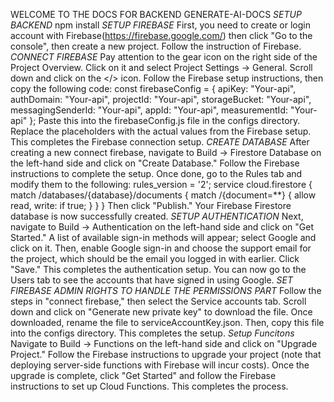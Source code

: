 WELCOME TO THE DOCS FOR BACKEND GENERATE-AI-DOCS
*SETUP BACKEND*
npm install
*SETUP FIREBASE*
First, you need to create or login account with Firebase(https://firebase.google.com/) then click "Go to the console", then create a new project. Follow the instruction of Firebase.
*CONNECT FIREBASE*
Pay attention to the gear icon on the right side of the Project Overview. Click on it and select Project Settings -> General. Scroll down and click on the </> icon. Follow the Firebase setup instructions, then copy the following code:
const firebaseConfig = {
  apiKey: "Your-api",
  authDomain: "Your-api",
  projectId: "Your-api",
  storageBucket: "Your-api",
  messagingSenderId: "Your-api",
  appId: "Your-api",
  measurementId: "Your-api"
};
Paste this into the firebaseConfig.js file in the configs directory. Replace the placeholders with the actual values from the Firebase setup. This completes the Firebase connection setup.
*CREATE DATABASE*
After creating a new connect firebase, navigate to Build -> Firestore Database on the left-hand side and click on "Create Database." Follow the Firebase instructions to complete the setup. Once done, go to the Rules tab and modify them to the following:
rules_version = '2';
service cloud.firestore {
  match /databases/{database}/documents {
    match /{document=**} {
      allow read, write: if true; 
    }
  }
}
Then click "Publish." Your Firebase Firestore database is now successfully created.
*SETUP AUTHENTICATION*
Next, navigate to Build -> Authentication on the left-hand side and click on "Get Started." A list of available sign-in methods will appear; select Google and click on it. Then, enable Google sign-in and choose the support email for the project, which should be the email you logged in with earlier. Click "Save." This completes the authentication setup. You can now go to the Users tab to see the accounts that have signed in using Google. 
*SET FIREBASE ADMIN RIGHTS TO HANDLE THE PERMISSIONS PART*
Follow the steps in "connect firebase," then select the Service accounts tab. Scroll down and click on "Generate new private key" to download the file. Once downloaded, rename the file to serviceAccountKey.json. Then, copy this file into the configs directory. This completes the setup.
*Setup Funcitons*
Navigate to Build -> Functions on the left-hand side and click on "Upgrade Project." Follow the Firebase instructions to upgrade your project (note that deploying server-side functions with Firebase will incur costs). Once the upgrade is complete, click "Get Started" and follow the Firebase instructions to set up Cloud Functions. This completes the process.